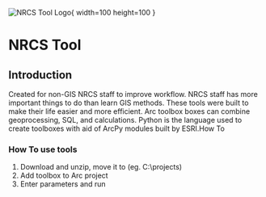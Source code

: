 ![NRCS Tool Logo](https://github.com/user-attachments/assets/c9e59cde-e492-49b0-8099-937ff14df7ca){ width=100 height=100 }

# NRCS Tool

## Introduction

Created for non-GIS NRCS staff to improve workflow.  NRCS staff has more important things to do than learn GIS methods.  These tools were built to make their life easier and more efficient.  Arc toolbox boxes can combine geoprocessing, SQL, and calculations.  Python is the language used to create toolboxes with aid of ArcPy modules built by ESRI.How To

### How To use tools

1. Download and unzip, move it to (eg. C:\\projects)
2. Add toolbox to Arc project
3. Enter parameters and run